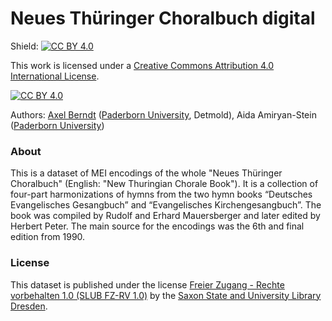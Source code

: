 # Neues Thüringer Choralbuch digital

Shield: [![CC BY 4.0][cc-by-shield]][cc-by]

This work is licensed under a
[Creative Commons Attribution 4.0 International License][cc-by].

[![CC BY 4.0][cc-by-image]][cc-by]

[cc-by]: http://creativecommons.org/licenses/by/4.0/
[cc-by-image]: https://i.creativecommons.org/l/by/4.0/88x31.png
[cc-by-shield]: https://img.shields.io/badge/License-CC%20BY%204.0-lightgrey.svg

Authors: [Axel Berndt](https://github.com/axelberndt) ([Paderborn University](https://www.uni-paderborn.de/person/55565), Detmold), Aida Amiryan-Stein ([Paderborn University](https://www.uni-paderborn.de/person/89520))

### About

This is a dataset of MEI encodings of the whole "Neues Thüringer Choralbuch" (English: "New Thuringian Chorale Book"). It is a collection of four-part harmonizations of hymns from the two hymn books “Deutsches Evangelisches Gesangbuch” and “Evangelisches Kirchengesangbuch”. The book was compiled by Rudolf and Erhard Mauersberger and later edited by Herbert Peter. The main source for the encodings was the 6th and final edition from 1990.

### License

This dataset is published under the license [Freier Zugang - Rechte vorbehalten 1.0 (SLUB FZ-RV 1.0)](https://nutzungshinweis.slub-dresden.de/fz-rv/1-0) by the [Saxon State and University Library Dresden](https://www.slub-dresden.de/).

